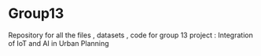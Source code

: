 # Group13
Repository for all the files , datasets , code for group 13 project : Integration of IoT and AI in Urban Planning
